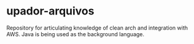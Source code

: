 # upador-arquivos
Repository for articulating knowledge of clean arch and integration with AWS. Java is being used as the background language.
